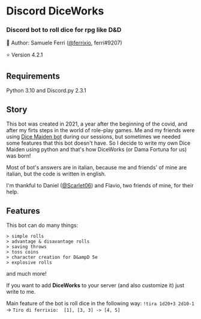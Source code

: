 # Discord DiceWorks
###  Discord bot to roll dice for rpg like D&amp;D

:dragon: Author: Samuele Ferri ([@ferrixio](https://github.com/ferrixio), ferri#9207)

:star: Version 4.2.1

## Requirements

Python 3.10 and Discord.py 2.3.1

## Story

This bot was created in 2021, a year after the beginning of the covid, and after my firts steps in the world of role-play games. Me and my friends were using [Dice Maiden bot](https://alternative.me/discord/bots/dice-maiden) during our sessions, but sometimes we needed some features that this bot doesn't have.
So I decide to write my own Dice Maiden using python and that's how DiceWorks (or Dama Fortuna for us) was born!

Most of bot's answers are in italian, because me and friends' of mine are italian, but the code is written in english.

I'm thankful to Daniel ([@Scarlet06](https://github.com/Scarlet06)) and Flavio, two friends of mine, for their help.

## Features

This bot can do many things:

    > simple rolls
    > advantage & disavantage rolls
    > saving throws
    > toss coins
    > character creation for D&ampD 5e
    > explosive rolls
    
and much more!

If you want to add **DiceWorks** to your server (and also customize it) just write to me.

Main feature of the bot is roll dice in the following way: `!tira 1d20+3 2d10-1` -> `Tiro di ferrixio:  [1], [3, 3] -> [4, 5]`
